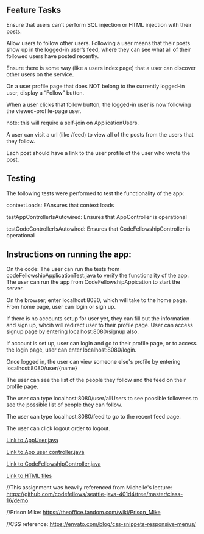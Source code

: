 ## Feature Tasks

Ensure that users can’t perform SQL injection or HTML injection with their posts.

Allow users to follow other users. Following a user means that their posts show up in the logged-in user’s feed, where they can see what all of their followed users have posted recently.

Ensure there is some way (like a users index page) that a user can discover other users on the service.

On a user profile page that does NOT belong to the currently logged-in user, display a “Follow” button. 

When a user clicks that follow button, the logged-in user is now following the viewed-profile-page user.

note: this will require a self-join on ApplicationUsers.

A user can visit a url (like /feed) to view all of the posts from the users that they follow.

Each post should have a link to the user profile of the user who wrote the post.

## Testing
The following tests were performed to test the functionality of the app:

  contextLoads: EAnsures that context loads
  
  testAppControllerIsAutowired: Ensures that AppController is operational
  
  testCodeControllerIsAutowired: Ensures that CodeFellowshipController is operational


## Instructions on running the app:

On the code: The user can run the tests from codeFellowshipApplicationTest.java to verify the functionality of the app.
The user can run the app from CodeFellowshipAppication to start the server.
 
 On the browser, enter localhost:8080, which will take to the home page.
  From home page, user can login or sign up.
  
  If there is no accounts setup for user yet, they can fill out the information and sign up, whcih will redirect user to their profile page. User can access signup page by entering localhost:8080/signup also.
  
  If account is set up, user can login and go to their profile page, or to access the login page, user can enter localhost:8080/login.
  
  Once logged in, the user can view someone else's profile by entering localhost:8080/user/{name}
  
  The user can see the list of the people they follow and the feed on their profile page.
  
  The user can type localhost:8080/user/allUsers to see poosible followees to see the possible list of people they can follow.
  
  The user can type localhost:8080/feed to go to the recent feed page.
  
  The user can click logout order to logout.



[Link to AppUser.java](https://github.com/sadhikari07/CodeFellowship/blob/master/src/main/java/com/suadhCodeFellowship/codeFellowship/AppUser/AppUser.java)

[Link to App user controller.java](https://github.com/sadhikari07/CodeFellowship/blob/master/src/main/java/com/suadhCodeFellowship/codeFellowship/AppUser/AppUserController.java)

[Link to CodeFellowshipController.java](https://github.com/sadhikari07/CodeFellowship/blob/master/src/main/java/com/suadhCodeFellowship/codeFellowship/CodeFellowshipController.java)

[Link to HTML files](https://github.com/sadhikari07/CodeFellowship/tree/master/src/main/resources/templates)



//This assignment was heavily referenced from Michelle's lecture: https://github.com/codefellows/seattle-java-401d4/tree/master/class-16/demo

//Prison Mike: https://theoffice.fandom.com/wiki/Prison_Mike

//CSS reference:  https://envato.com/blog/css-snippets-responsive-menus/

